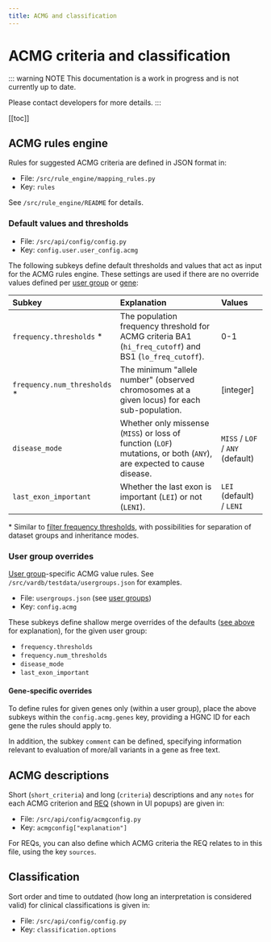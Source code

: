 ```yaml
---
title: ACMG and classification
---
```


# ACMG criteria and classification

::: warning NOTE
This documentation is a work in progress and is not currently up to date.

Please contact developers for more details.
:::

[[toc]]


## ACMG rules engine

Rules for suggested ACMG criteria are defined in JSON format in:

- File: `/src/rule_engine/mapping_rules.py`
- Key: `rules`

See `/src/rule_engine/README` for details.

### Default values and thresholds

- File: `/src/api/config/config.py`
- Key: `config.user.user_config.acmg`

The following subkeys define default thresholds and values that act as input for the ACMG rules engine. These settings are used if there are no override values defined per [user group](#user-group-overrides) or [gene](#gene-specific-overrides): 

Subkey	|	Explanation	|	Values
:---	|	:---	|	:---
`frequency.thresholds` *    |	The population frequency threshold for ACMG criteria BA1 (`hi_freq_cutoff`) and BS1 (`lo_freq_cutoff`).	|	0-1
`frequency.num_thresholds` *    |   The minimum "allele number" (observed chromosomes at a given locus) for each sub-population.  |   [integer]   
`disease_mode`	|	Whether only missense (`MISS`) or loss of function (`LOF`) mutations, or both (`ANY`), are expected to cause disease.	|	`MISS` / `LOF` / `ANY` (default)
`last_exon_important`	|	Whether the last exon is important (`LEI`) or not (`LENI`).	|	`LEI` (default) / `LENI`

\* Similar to [filter frequency thresholds](/concepts/filtering.html#frequency-filter), with possibilities for separation of dataset groups and inheritance modes.

### User group overrides

[User group](/technical/users.html#user-groups)-specific ACMG value rules. See `/src/vardb/testdata/usergroups.json` for examples. 

- File: `usergroups.json` (see [user groups](/technical/users.html#user-groups))
- Key: `config.acmg` 

These subkeys define shallow merge overrides of the defaults ([see above](#default-value-rules) for explanation), for the given user group: 

- `frequency.thresholds`
- `frequency.num_thresholds`
- `disease_mode`
- `last_exon_important`

#### Gene-specific overrides

To define rules for given genes only (within a user group), place the above subkeys within the `config.acmg.genes` key, providing a HGNC ID for each gene the rules should apply to.

In addition, the subkey `comment` can be defined, specifying information relevant to evaluation of more/all variants in a gene as free text.

## ACMG descriptions

Short (`short_criteria`) and long (`criteria`) descriptions and any `notes` for each ACMG criterion and [REQ](/concepts/acmg-rule-engine.html#req-requirements) (shown in UI popups) are given in: 

- File: `/src/api/config/acmgconfig.py`
- Key: `acmgconfig["explanation"]`

For REQs, you can also define which ACMG criteria the REQ relates to in this file, using the key `sources`.


## Classification

Sort order and time to outdated (how long an interpretation is considered valid) for clinical classifications is given in:

- File: `/src/api/config/config.py` 
- Key: `classification.options`